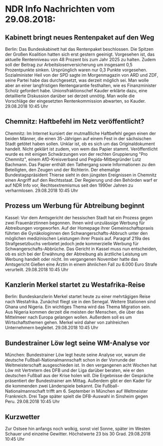 # NDR Info Nachrichten vom 29.08.2018:


## Kabinett bringt neues Rentenpaket auf den Weg
Berlin: Das Bundeskabinett hat das Rentenpaket beschlossen. Die Spitzen der Großen Koalition hatten sich erst gestern geeinigt. Vorgesehen ist, das aktuelle Rentenniveau von 48 Prozent bis zum Jahr 2025 zu halten. Zudem soll der Beitrag zur Arbeitslosenversicherung um insgesamt 0,5 Prozentpunkte sinken. Ursprünglich waren nur 0,3 Punkte vorgesehen. Sozialminister Heil von der SPD sagte im Morgenmagazin von ARD und ZDF, seine Partei habe das durchgesetzt, was derzeit möglich sei. Man wolle aber an einer langfristigen Rentengarantie festhalten, wie es Finanzminister Scholz gefordert habe. Unionsfraktionschef Kauder erklärte dazu, eine detaillierte Diskussion darüber sei derzeit unnötig. Man wolle die Vorschläge der eingesetzten Rentenkommission abwarten, so Kauder. 29.08.2018 10:45 Uhr 

## Chemnitz: Haftbefehl im Netz veröffentlicht?
Chemnitz: Im Internet kursiert der mutmaßliche Haftbefehl gegen einen der beiden Männer, die einen 35-Jährigen auf einem Fest in der sächsischen Stadt getötet haben sollen. Unklar ist, ob es sich um das Originaldokument handelt. Nicht geklärt ist zudem, von wem das Papier stammt. Veröffentlicht wurde es mit einigen Schwärzungen von der rechten Gruppierung "Pro Chemnitz", einem AfD-Kreisverband und Pegida-Mitbegründer Lutz Bachmann. Das Papier enthält den Tathergang sowie Informationen zu den Beteiligten, den Zeugen und der Richterin. Der ehemalige Bundestagspräsident Thierse sieht in den jüngsten Ereignissen in Chemnitz einen Angriff auf den Rechtsstaat. Der Regierung und den Behörden warf er auf NDR Info vor, Rechtsextremismus seit den 1990er Jahren zu verharmlosen. 29.08.2018 10:45 Uhr 

## Prozess um Werbung für Abtreibung beginnt
Kassel: Vor dem Amtsgericht der hessischen Stadt hat ein Prozess gegen zwei Frauenärztinnen begonnen. Ihnen wird unzulässige Werbung für Abtreibungen vorgeworfen. Auf der Homepage ihrer Gemeinschaftspraxis führten die Gynäkologinnen den Schwangerschafts-Abbruch unter den möglichen medizinischen Leistungen ihrer Praxis auf. Paragraf 219a des Strafgesetzbuchs verbietet jedoch jede  kommerzielle Werbung für Schwangerschafts-Abbrüche. Das Gericht in Kassel muss nun entscheiden, ob es sich bei der Erwähnung der Abtreibung als ärztliche Leistung um Werbung handelt oder nicht. Im vergangenen November hatte das Amtsgericht Gießen eine Ärztin in einem ähnlichen Fall zu 6.000 Euro Strafe verurteilt. 29.08.2018 10:45 Uhr 

## Kanzlerin Merkel startet zu Westafrika-Reise
Berlin:     Bundeskanzlerin Merkel startet heute zu einer mehrtägigen Reise nach Westafrika. Zunächst fliegt sie in den Senegal. Weitere Stationen sind Ghana und Nigeria. Ein wichtiges Thema wird das Thema Migration sein. Aus Nigeria kommen derzeit die meisten der Menschen, die über das Mittelmeer nach Europa gelangen wollen. Außerdem soll es um Wirtschaftsthemen gehen. Merkel wird daher von zahlreichen Unternehmern begleitet. 29.08.2018 10:45 Uhr 

## Bundestrainer Löw legt seine WM-Analyse vor
München: Bundestrainer Löw legt heute seine Analyse vor, warum die deutsche Fußball-Nationalmannschaft schon in der Vorrunde der Weltmeisterschaft ausgeschieden ist. In den vergangenen acht Wochen hat Löw mit Vertretern des DFB und der Liga darüber beraten, wie er den deutschen Fußball aus der Krise holen will. Die Ergebnisse der Gespräche präsentiert der Bundestrainer am Mittag. Außerdem gibt er den Kader für die kommenden zwei Länderspiele bekannt. Die Fußball-Nationalmannschaft trifft am 6. September in München auf Weltmeister Frankreich. Drei Tage später spielt die DFB-Auswahl in Sinsheim gegen Peru. 29.08.2018 10:45 Uhr 

## Kurzwetter
Zur Ostsee hin anfangs noch wolkig, sonst viel Sonne, später im Westen Schauer und einzelne Gewitter. Höchstwerte 23 bis 30 Grad. 29.08.2018 10:45 Uhr 
